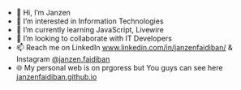- 👋 Hi, I’m Janzen
- 👀 I’m interested in Information Technologies
- 🌱 I’m currently learning JavaScript, Livewire
- 🎯 I’m looking to collaborate with IT Developers
- 📫 Reach me on LinkedIn <a href='https://www.linkedin.com/in/janzenfaidiban/' target='_blank'>www.linkedin.com/in/janzenfaidiban/</a> & Instagram <a href='https://instagram.com/janzen.faidiban' target='_blank'>@janzen.faidiban</a>
- 🌐 My personal web is on prgoress but You guys can see here <a href='https://janzenfaidiban.github.io' target='_blank'>janzenfaidiban.github.io</a>

<!---
janzenfaidiban/janzenfaidiban is a ✨ special ✨ repository because its `README.md` (this file) appears on your GitHub profile.
You can click the Preview link to take a look at your changes.
--->
